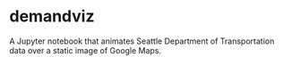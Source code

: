 # demandviz
A Jupyter notebook that animates Seattle Department of Transportation data over a static image of Google Maps.
